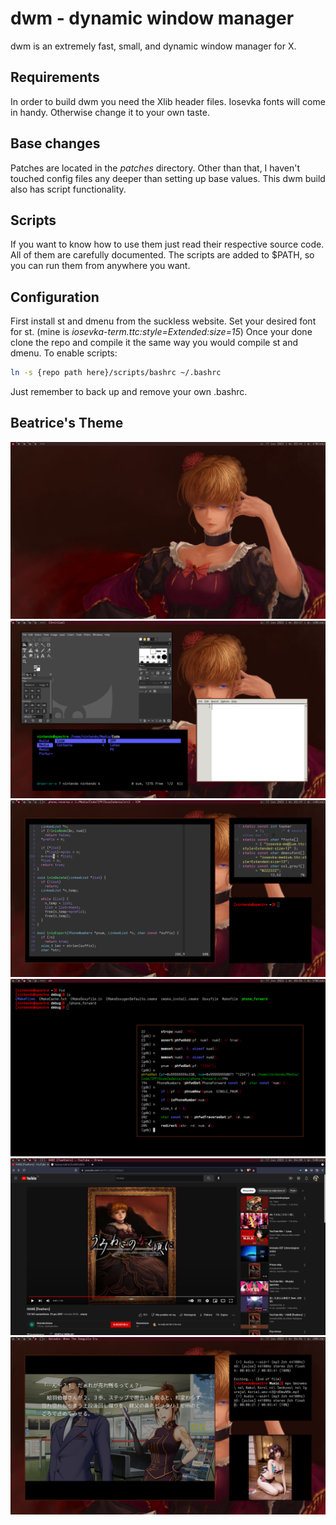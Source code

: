 dwm - dynamic window manager
============================
dwm is an extremely fast, small, and dynamic window manager for X.


Requirements
------------
In order to build dwm you need the Xlib header files.
Iosevka fonts will come in handy. Otherwise change it to your own taste.

Base changes
------------
Patches are located in the *patches* directory. Other than that, I haven't
touched config files any deeper than setting up base values. 
This dwm build also has script functionality.

Scripts
-------
If you want to know how to use them just read their respective source code.
All of them are carefully documented. The scripts are added to $PATH, so you
can run them from anywhere you want.

Configuration
-------------
First install st and dmenu from the suckless website. Set your desired font
for st. (mine is *iosevka-term.ttc:style=Extended:size=15*)
Once your done clone the repo and compile it the same way you would compile
st and dmenu. To enable scripts:
```bash
ln -s {repo path here}/scripts/bashrc ~/.bashrc
```
Just remember to back up and remove your own .bashrc.


Beatrice's Theme
----------------
![clean](./preview/clean.png)
![general](./preview/general.png)
![write](./preview/write.png)
![compile](./preview/compile.png)
![browse](./preview/browse.png)
![fun](./preview/fun.png)
